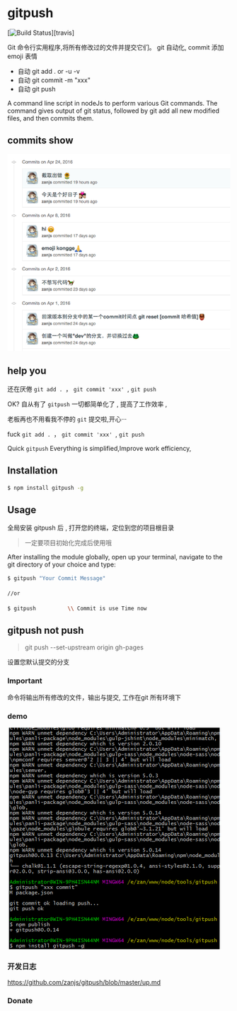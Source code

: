 # gitpush

[![Build Status][travis-img]][travis]


Git 命令行实用程序,将所有修改过的文件并提交它们。 git 自动化, commit 添加 emoji 表情

- 自动 git add . or -u -v
- 自动 git commit -m "xxx"
- 自动 git push  

A command line script in nodeJs to perform various Git commands. 
The command gives output of git status, 
followed by git add all new modified files, and then commits them.


## commits show

![](./images/commit-show.png)



## help you

还在厌倦 `git add . `， `git commit 'xxx' `, `git push` 

OK? 自从有了 `gitpush` 一切都简单化了 , 提高了工作效率 , 

老板再也不用看我不停的 `git` 提交啦,开心···



fuck  `git add . `， `git commit 'xxx' `, `git push` 

Quick `gitpush` Everything is simplified,Improve work efficiency,


## Installation

```sh
$ npm install gitpush -g
```

## Usage
全局安装 gitpush 后 , 打开您的终端，定位到您的项目根目录

>一定要项目初始化完成后使用哦


After installing the module globally, 
open up your terminal, navigate to the git directory of your choice and type:
```sh
$ gitpush "Your Commit Message"

//or

$ gitpush          \\ Commit is use Time now
```


## gitpush not push

>git push --set-upstream origin gh-pages

设置您默认提交的分支


### Important

命令将输出所有修改的文件，输出与提交, 工作在git 所有环境下

### demo 

![](./images/gitpush2.gif)


### 开发日志

https://github.com/zanjs/gitpush/blob/master/up.md

### Donate






[travis-img]:https://travis-ci.org/zanjs/gitpush.svg?branch=master